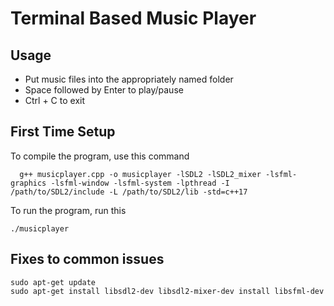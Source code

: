 # Terminal Based Music Player
## Usage
- Put music files into the appropriately named folder
- Space followed by Enter to play/pause
- Ctrl + C to exit

## First Time Setup
To compile the program, use this command
~~~
  g++ musicplayer.cpp -o musicplayer -lSDL2 -lSDL2_mixer -lsfml-graphics -lsfml-window -lsfml-system -lpthread -I /path/to/SDL2/include -L /path/to/SDL2/lib -std=c++17
~~~
To run the program, run this
~~~
./musicplayer
~~~
## Fixes to common issues
~~~
sudo apt-get update
sudo apt-get install libsdl2-dev libsdl2-mixer-dev install libsfml-dev
~~~
